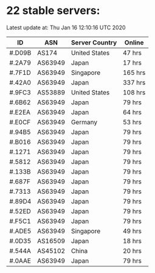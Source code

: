 # 22 stable servers:

Latest update at: Thu Jan 16 12:10:16 UTC 2020

| ID | ASN | Server Country | Online |
| -- | --- | -------------- | ------ |
| #.D09B | AS174 | United States | 47 hrs |
| #.2A79 | AS63949 | Japan | 17 hrs |
| #.7F1D | AS63949 | Singapore | 165 hrs |
| #.42A0 | AS63949 | Japan | 337 hrs |
| #.9FC3 | AS53889 | United States | 108 hrs |
| #.6B62 | AS63949 | Japan | 79 hrs |
| #.E2EA | AS63949 | Japan | 64 hrs |
| #.E0CF | AS63949 | Germany | 53 hrs |
| #.94B5 | AS63949 | Japan | 79 hrs |
| #.B016 | AS63949 | Japan | 79 hrs |
| #.1271 | AS63949 | Japan | 79 hrs |
| #.5812 | AS63949 | Japan | 79 hrs |
| #.133B | AS63949 | Japan | 79 hrs |
| #.687F | AS63949 | Japan | 79 hrs |
| #.7313 | AS63949 | Japan | 79 hrs |
| #.89D4 | AS63949 | Japan | 79 hrs |
| #.52ED | AS63949 | Japan | 79 hrs |
| #.F5C1 | AS63949 | Japan | 79 hrs |
| #.ADE5 | AS63949 | Singapore | 49 hrs |
| #.0D35 | AS16509 | Japan | 18 hrs |
| #.544A | AS45102 | China | 20 hrs |
| #.0AAE | AS63949 | Japan | 79 hrs |

